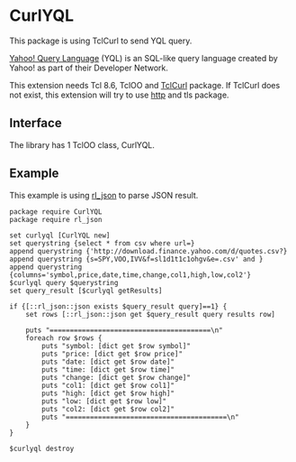 # CurlYQL

This package is using TclCurl to send YQL query.

[Yahoo! Query Language](https://developer.yahoo.com/yql/)  (YQL) is 
an SQL-like query language created by Yahoo! as part of their Developer Network.

This extension needs Tcl 8.6, TclOO and [TclCurl](https://bitbucket.org/smh377/tclcurl) package.
If TclCurl does not exist, this extension will try to use
[http](http://www.tcl.tk/man/tcl/TclCmd/http.htm) and tls package.


## Interface

The library has 1 TclOO class, CurlYQL.


## Example

This example is using [rl_json](https://github.com/RubyLane/rl_json) to parse JSON result.

    package require CurlYQL
    package require rl_json

    set curlyql [CurlYQL new]
    set querystring {select * from csv where url=}
    append querystring {'http://download.finance.yahoo.com/d/quotes.csv?}
    append querystring {s=SPY,VOO,IVV&f=sl1d1t1c1ohgv&e=.csv' and }
    append querystring {columns='symbol,price,date,time,change,col1,high,low,col2'}
    $curlyql query $querystring
    set query_result [$curlyql getResults]

    if {[::rl_json::json exists $query_result query]==1} {
        set rows [::rl_json::json get $query_result query results row]

        puts "========================================\n"
        foreach row $rows {        
            puts "symbol: [dict get $row symbol]"
            puts "price: [dict get $row price]"
            puts "date: [dict get $row date]"
            puts "time: [dict get $row time]"
            puts "change: [dict get $row change]"
            puts "col1: [dict get $row col1]"
            puts "high: [dict get $row high]"
            puts "low: [dict get $row low]"
            puts "col2: [dict get $row col2]"
            puts "========================================\n"
        }
    }

    $curlyql destroy
